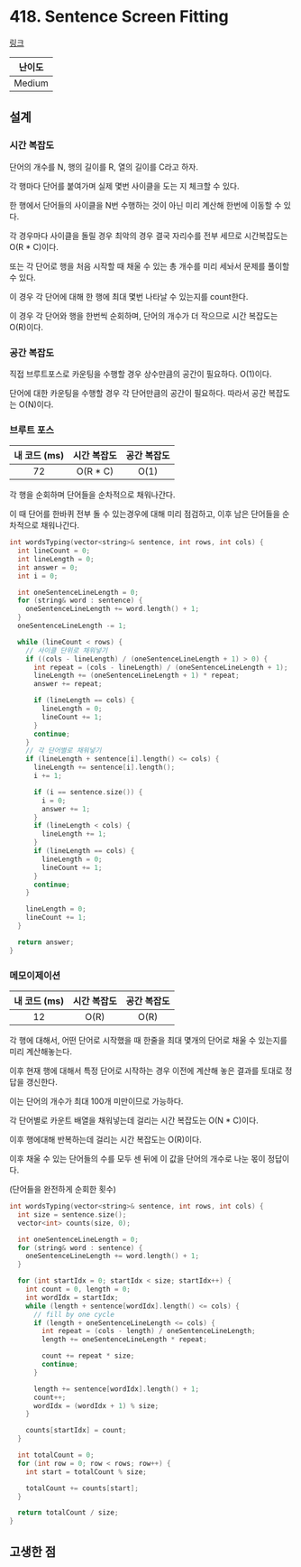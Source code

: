 # 418. Sentence Screen Fitting

[링크](https://leetcode.com/problems/sentence-screen-fitting/)

| 난이도 |
| :----: |
| Medium |

## 설계

### 시간 복잡도

단어의 개수를 N, 행의 길이를 R, 열의 길이를 C라고 하자.

각 행마다 단어를 붙여가며 실제 몇번 사이클을 도는 지 체크할 수 있다.

한 행에서 단어들의 사이클을 N번 수행하는 것이 아닌 미리 계산해 한번에 이동할 수 있다.

각 경우마다 사이클을 돌릴 경우 최악의 경우 결국 자리수를 전부 세므로 시간복잡도는 O(R \* C)이다.

또는 각 단어로 행을 처음 시작할 때 채울 수 있는 총 개수를 미리 세놔서 문제를 풀이할 수 있다.

이 경우 각 단어에 대해 한 행에 최대 몇번 나타날 수 있는지를 count한다.

이 경우 각 단어와 행을 한번씩 순회하며, 단어의 개수가 더 작으므로 시간 복잡도는 O(R)이다.

### 공간 복잡도

직접 브루트포스로 카운팅을 수행할 경우 상수만큼의 공간이 필요하다. O(1)이다.

단어에 대한 카운팅을 수행할 경우 각 단어만큼의 공간이 필요하다. 따라서 공간 복잡도는 O(N)이다.

### 브루트 포스

| 내 코드 (ms) | 시간 복잡도 | 공간 복잡도 |
| :----------: | :---------: | :---------: |
|      72      |  O(R \* C)  |    O(1)     |

각 행을 순회하며 단어들을 순차적으로 채워나간다.

이 때 단어를 한바퀴 전부 돌 수 있는경우에 대해 미리 점검하고, 이후 남은 단어들을 순차적으로 채워나간다.

```cpp
int wordsTyping(vector<string>& sentence, int rows, int cols) {
  int lineCount = 0;
  int lineLength = 0;
  int answer = 0;
  int i = 0;

  int oneSentenceLineLength = 0;
  for (string& word : sentence) {
    oneSentenceLineLength += word.length() + 1;
  }
  oneSentenceLineLength -= 1;

  while (lineCount < rows) {
    // 사이클 단위로 채워넣기
    if ((cols - lineLength) / (oneSentenceLineLength + 1) > 0) {
      int repeat = (cols - lineLength) / (oneSentenceLineLength + 1);
      lineLength += (oneSentenceLineLength + 1) * repeat;
      answer += repeat;

      if (lineLength == cols) {
        lineLength = 0;
        lineCount += 1;
      }
      continue;
    }
    // 각 단어별로 채워넣기
    if (lineLength + sentence[i].length() <= cols) {
      lineLength += sentence[i].length();
      i += 1;

      if (i == sentence.size()) {
        i = 0;
        answer += 1;
      }
      if (lineLength < cols) {
        lineLength += 1;
      }
      if (lineLength == cols) {
        lineLength = 0;
        lineCount += 1;
      }
      continue;
    }

    lineLength = 0;
    lineCount += 1;
  }

  return answer;
}
```

### 메모이제이션

| 내 코드 (ms) | 시간 복잡도 | 공간 복잡도 |
| :----------: | :---------: | :---------: |
|      12      |    O(R)     |    O(R)     |

각 행에 대해서, 어떤 단어로 시작했을 때 한줄을 최대 몇개의 단어로 채울 수 있는지를 미리 계산해놓는다.

이후 현재 행에 대해서 특정 단어로 시작하는 경우 이전에 계산해 놓은 결과를 토대로 정답을 갱신한다.

이는 단어의 개수가 최대 100개 미만이므로 가능하다.

각 단어별로 카운트 배열을 채워넣는데 걸리는 시간 복잡도는 O(N \* C)이다.

이후 행에대해 반복하는데 걸리는 시간 복잡도는 O(R)이다.

이후 채울 수 있는 단어들의 수를 모두 센 뒤에 이 값을 단어의 개수로 나눈 몫이 정답이다.

(단어들을 완전하게 순회한 횟수)

```cpp
int wordsTyping(vector<string>& sentence, int rows, int cols) {
  int size = sentence.size();
  vector<int> counts(size, 0);

  int oneSentenceLineLength = 0;
  for (string& word : sentence) {
    oneSentenceLineLength += word.length() + 1;
  }

  for (int startIdx = 0; startIdx < size; startIdx++) {
    int count = 0, length = 0;
    int wordIdx = startIdx;
    while (length + sentence[wordIdx].length() <= cols) {
      // fill by one cycle
      if (length + oneSentenceLineLength <= cols) {
        int repeat = (cols - length) / oneSentenceLineLength;
        length += oneSentenceLineLength * repeat;

        count += repeat * size;
        continue;
      }

      length += sentence[wordIdx].length() + 1;
      count++;
      wordIdx = (wordIdx + 1) % size;
    }

    counts[startIdx] = count;
  }

  int totalCount = 0;
  for (int row = 0; row < rows; row++) {
    int start = totalCount % size;

    totalCount += counts[start];
  }

  return totalCount / size;
}
```

## 고생한 점
